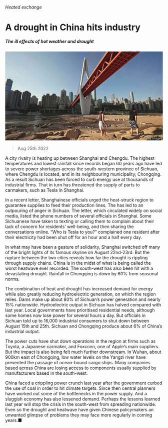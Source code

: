###### Heated exchange

# A drought in China hits industry 

##### The ill effects of hot weather and drought 

![image](images/20220827_WBP002.jpg) 

> Aug 25th 2022 

A city rivalry is heating up between Shanghai and Chengdu. The highest temperatures and lowest rainfall since records began 60 years ago have led to severe power shortages across the south-western province of Sichuan, where Chengdu is located, and in its neighbouring municipality, Chongqing. As a result Sichuan has been forced to curb energy use at thousands of industrial firms. That in turn has threatened the supply of parts to carmakers, such as Tesla in Shanghai. 

In a recent letter, Shanghainese officials urged the heat-struck region to guarantee supplies to feed their production lines. The has led to an outpouring of anger in Sichuan. The letter, which circulated widely on social media, listed the phone numbers of several officials in Shanghai. Some Sichuanese have taken to texting or calling them to complain about their lack of concern for residents’ well-being, and then sharing the conversations online. “Who is Tesla to you?” complained one resident after their electricity had been shut off for an hour and a half every day. 

In what may have been a gesture of solidarity, Shanghai switched off many of the bright lights of its famous skyline on August 22nd-23rd. But the rupture between the two cities reveals how far the drought is rippling through supply chains. China is in the midst of what is being called the worst heatwave ever recorded. The south-west has also been hit with a devastating drought. Rainfall in Chongqing is down by 60% from seasonal norms. 

The combination of heat and drought has increased demand for energy while also greatly reducing hydroelectric generation, on which the region relies. Dams make up about 80% of Sichuan’s power generation and nearly 15% nationwide. Hydroelectric output in Sichuan has halved compared with last year. Local governments have prioritised residential needs, although some homes now lose power for several hours a day. But officials in Sichuan told up to 16,000 industrial consumers to shut down between August 15th and 25th. Sichuan and Chongqing produce about 6% of China’s industrial output.

The power cuts have shut down operations in the region at firms such as Toyota, a Japanese carmaker, and Foxconn, one of Apple’s main suppliers. But the impact is also being felt much further downstream. In Wuhan, about 900km east of Chongqing, low water levels on the Yangzi river have prevented the passage of ocean-bound cargo ships. Many companies based across China are losing access to components usually supplied by manufacturers based in the south-west. 

China faced a crippling power crunch last year after the government curbed the use of coal in order to hit climate targets. Since then central planners have worked out some of the bottlenecks in the power supply. And a sluggish economy has also lessened demand. Perhaps the lessons learned last year will stop the crisis in the south-west from spreading nationwide. Even so the drought and heatwave have given Chinese policymakers an unwanted glimpse of problems they may face more regularly in coming years.■


